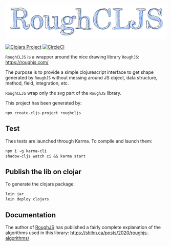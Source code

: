 ![roughcljs-logo](https://github.com/frozar/roughcljs/blob/master/logo_roughcljs.svg "RoughCLJS logo")

[![Clojars Project](https://img.shields.io/clojars/v/frozar/roughcljs.svg)](https://clojars.org/frozar/roughcljs)
[![CircleCI](https://circleci.com/gh/frozar/roughcljs/tree/master.svg?style=shield)](https://circleci.com/gh/frozar/roughcljs/tree/master)

`RoughCLJS` is a wrapper around the nice drawing library `RoughJS`:
https://roughjs.com/

The purpose is to provide a simple clojurescript interface to get shape
generated by `RoughJS` without messing around JS object, data structure,
method, field, integration, etc.

`RoughCLJS` wrap only the svg part of the `RoughJS` library.

This project has been generated by:

```shell
npx create-cljs-project roughcljs
```

## Test

Thes tests are launched through Karma. To compile and launch them:
```shell
npm i -g karma-cli
shadow-cljs watch ci && karma start
```

## Publish the lib on clojar

To generate the clojars package:
```shell
lein jar
lein deploy clojars
```

## Documentation

The author of [RoughJS](https://roughjs.com/) has published a fairly complete
explanation of the algorithms used in this library:
https://shihn.ca/posts/2020/roughjs-algorithms/
